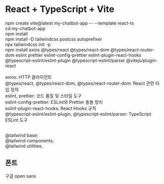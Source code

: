 # React + TypeScript + Vite

npm create vite@latest my-chatbot-app -- --template react-ts<br>
cd my-chatbot-app<br>
npm install<br>
npm install -D tailwindcss postcss autoprefixer<br>
npx tailwindcss init -p<br>
npm install axios @types/react @types/react-dom @types/react-router-dom eslint prettier eslint-config-prettier eslint-plugin-react-hooks @typescript-eslint/eslint-plugin @typescript-eslint/parser @vitejs/plugin-react<br>
<br>
axios: HTTP 클라이언트<br>
@types/react, @types/react-dom, @types/react-router-dom: React 관련 타입 정의<br>
eslint, prettier: 코드 품질 및 스타일 도구<br>
eslint-config-prettier: ESLint와 Prettier 충돌 방지<br>
eslint-plugin-react-hooks: React Hooks 규칙<br>
@typescript-eslint/eslint-plugin, @typescript-eslint/parser: TypeScript ESLint 도구<br>

<br>
@tailwind base;<br>
@tailwind components;<br>
@tailwind utilities;<br>

## 폰트

구글 open sans<br>
<br>
